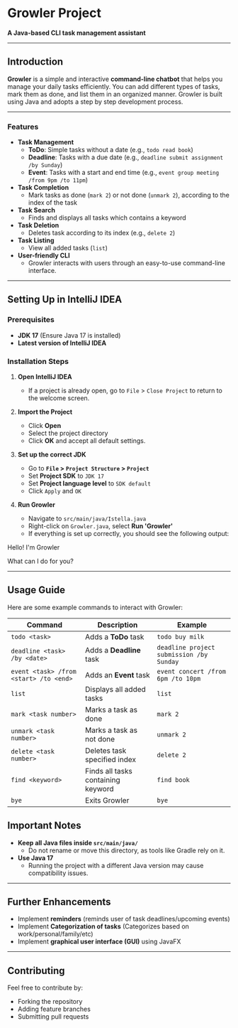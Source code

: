 # Growler Project
**A Java-based CLI task management assistant**

---

## **Introduction**
**Growler** is a simple and interactive **command-line chatbot** that helps you manage your daily tasks efficiently. You can add different types of tasks, mark them as done, and list them in an organized manner. Growler is built using Java and adopts a step by step development process.

---

### **Features**
- **Task Management**
    - **ToDo**: Simple tasks without a date (e.g., `todo read book`)
    - **Deadline**: Tasks with a due date (e.g., `deadline submit assignment /by Sunday`)
    - **Event**: Tasks with a start and end time (e.g., `event group meeting /from 9pm /to 11pm`)
- **Task Completion**
    - Mark tasks as done (`mark 2`) or not done (`unmark 2`), according to the index of the task 
- **Task Search** 
    - Finds and displays all tasks which contains a keyword 
- **Task Deletion**
    - Deletes task according to its index (e.g., `delete 2`)
- **Task Listing**
    - View all added tasks (`list`)
- **User-friendly CLI**
    - Growler interacts with users through an easy-to-use command-line interface.

---

## **Setting Up in IntelliJ IDEA**
### **Prerequisites**
- **JDK 17** (Ensure Java 17 is installed)
- **Latest version of IntelliJ IDEA**

### **Installation Steps**
1. **Open IntelliJ IDEA**
    - If a project is already open, go to `File` > `Close Project` to return to the welcome screen.

2. **Import the Project**
    - Click **Open**
    - Select the project directory
    - Click **OK** and accept all default settings.

3. **Set up the correct JDK**
    - Go to **`File` > `Project Structure` > `Project`**
    - Set **Project SDK** to `JDK 17`
    - Set **Project language level** to `SDK default`
    - Click `Apply` and `OK`

4. **Run Growler**
    - Navigate to `src/main/java/Istella.java`
    - Right-click on `Growler.java`, select **Run 'Growler'**
    - If everything is set up correctly, you should see the following output:

Hello! I'm Growler

What can I do for you?


---

## **Usage Guide**
Here are some example commands to interact with Growler:

| **Command**                            | **Description**                    | **Example**                              |
|----------------------------------------|------------------------------------|------------------------------------------|
| `todo <task>`                          | Adds a **ToDo** task               | `todo buy milk`                          |
| `deadline <task> /by <date>`           | Adds a **Deadline** task           | `deadline project submission /by Sunday` |
| `event <task> /from <start> /to <end>` | Adds an **Event** task             | `event concert /from 6pm /to 10pm`       |
| `list`                                 | Displays all added tasks           | `list`                                   |
| `mark <task number>`                   | Marks a task as done               | `mark 2`                                 |
| `unmark <task number>`                 | Marks a task as not done           | `unmark 2`                               |
| `delete <task number>`                 | Deletes task specified index       | `delete 2`                               |
| `find <keyword>`                       | Finds all tasks containing keyword | `find book`                              |
| `bye`                                  | Exits Growler                      | `bye`                                    |


## **Important Notes**
- **Keep all Java files inside `src/main/java/`**
    - Do not rename or move this directory, as tools like Gradle rely on it.
- **Use Java 17**
    - Running the project with a different Java version may cause compatibility issues.

---

## **Further Enhancements**
- Implement **reminders** (reminds user of task deadlines/upcoming events)
- Implement **Categorization of tasks** (Categorizes based on work/personal/family/etc) 
- Implement **graphical user interface (GUI)** using JavaFX

---

## **Contributing**
Feel free to contribute by:
- Forking the repository
- Adding feature branches
- Submitting pull requests
